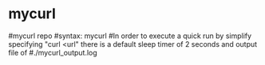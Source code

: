 # mycurl
#mycurl repo
#syntax: mycurl <url> <sleeptimer> <outputfile>
#In order to execute a quick run by simplify specifying "curl <url" there is a default sleep timer of 2 seconds and output file of #./mycurl_output.log
